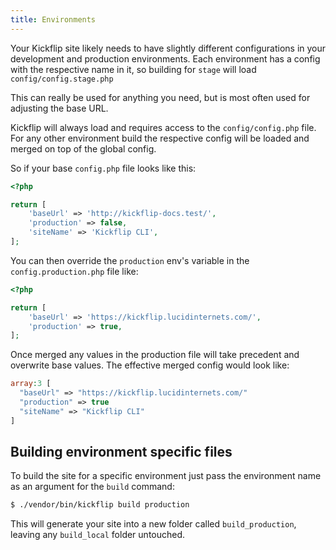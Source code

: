 ```yaml
---
title: Environments
---
```


Your Kickflip site likely needs to have slightly different configurations in your development and production environments.
Each environment has a config with the respective name in it, so building for `stage` will load `config/config.stage.php`

This can really be used for anything you need, but is most often used for adjusting the base URL.

Kickflip will always load and requires access to the `config/config.php` file.
For any other environment build the respective config will be loaded and merged on top of the global config.

So if your base `config.php` file looks like this:

```php
<?php

return [
    'baseUrl' => 'http://kickflip-docs.test/',
    'production' => false,
    'siteName' => 'Kickflip CLI',
];
```

You can then override the `production` env's variable in the `config.production.php` file like:

```php
<?php

return [
    'baseUrl' => 'https://kickflip.lucidinternets.com/',
    'production' => true,
];
```

Once merged any values in the production file will take precedent and overwrite base values.
The effective merged config would look like:

```php
array:3 [
  "baseUrl" => "https://kickflip.lucidinternets.com/"
  "production" => true
  "siteName" => "Kickflip CLI"
]
```


## Building environment specific files

To build the site for a specific environment just pass the environment name as an argument for the `build` command:

```bash
$ ./vendor/bin/kickflip build production
```

This will generate your site into a new folder called `build_production`, leaving any `build_local` folder untouched.